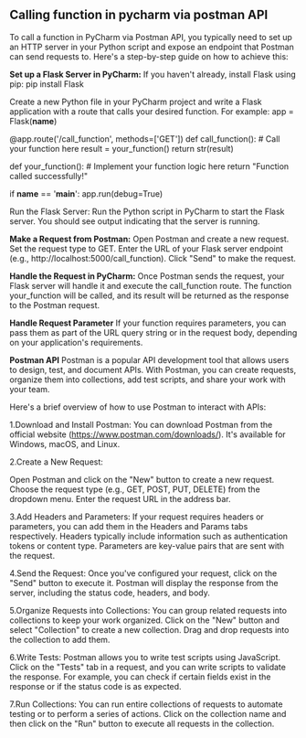 ## Calling function in pycharm via postman API

To call a function in PyCharm via Postman API, you typically need to set up an HTTP server in your Python script and expose an endpoint that Postman can send requests to. Here's a step-by-step guide on how to achieve this:

**Set up a Flask Server in PyCharm:**
If you haven't already, install Flask using pip:
pip install Flask

Create a new Python file in your PyCharm project and write a Flask application with a route that calls your desired function. For example:
app = Flask(__name__)

@app.route('/call_function', methods=['GET'])
def call_function():
    # Call your function here
    result = your_function()
    return str(result)

def your_function():
    # Implement your function logic here
    return "Function called successfully!"

if __name__ == '__main__':
    app.run(debug=True)

Run the Flask Server:
Run the Python script in PyCharm to start the Flask server. You should see output indicating that the server is running.

**Make a Request from Postman:**
Open Postman and create a new request.
Set the request type to GET.
Enter the URL of your Flask server endpoint (e.g., http://localhost:5000/call_function).
Click "Send" to make the request.

**Handle the Request in PyCharm:**
Once Postman sends the request, your Flask server will handle it and execute the call_function route.
The function your_function will be called, and its result will be returned as the response to the Postman request.

**Handle Request Parameter**
If your function requires parameters, you can pass them as part of the URL query string or in the request body, depending on your application's requirements.

**Postman API**
Postman is a popular API development tool that allows users to design, test, and document APIs. With Postman, you can create requests, organize them into collections, add test scripts, and share your work with your team.


Here's a brief overview of how to use Postman to interact with APIs:

1.Download and Install Postman: You can download Postman from the official website (https://www.postman.com/downloads/). It's available for Windows, macOS, and Linux.

2.Create a New Request:

Open Postman and click on the "New" button to create a new request.
Choose the request type (e.g., GET, POST, PUT, DELETE) from the dropdown menu.
Enter the request URL in the address bar.

3.Add Headers and Parameters:
If your request requires headers or parameters, you can add them in the Headers and Params tabs respectively.
Headers typically include information such as authentication tokens or content type.
Parameters are key-value pairs that are sent with the request.

4.Send the Request:
Once you've configured your request, click on the "Send" button to execute it.
Postman will display the response from the server, including the status code, headers, and body.

5.Organize Requests into Collections:
You can group related requests into collections to keep your work organized.
Click on the "New" button and select "Collection" to create a new collection.
Drag and drop requests into the collection to add them.

6.Write Tests:
Postman allows you to write test scripts using JavaScript.
Click on the "Tests" tab in a request, and you can write scripts to validate the response.
For example, you can check if certain fields exist in the response or if the status code is as expected.

7.Run Collections:
You can run entire collections of requests to automate testing or to perform a series of actions.
Click on the collection name and then click on the "Run" button to execute all requests in the collection.
